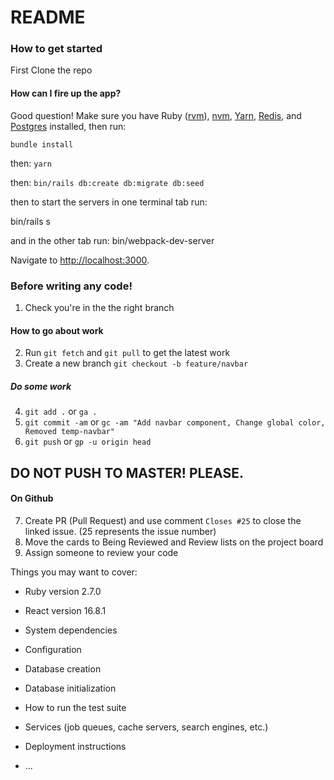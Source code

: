 # README

### How to get started
First Clone the repo

#### How can I fire up the app?
Good question! Make sure you have Ruby ([rvm](https://rvm.io/rvm/install)), [nvm](https://github.com/nvm-sh/nvm#installing-and-updating), [Yarn](https://yarnpkg.com/lang/en/docs/install/#mac-stable), [Redis](https://formulae.brew.sh/formula/redis), and [Postgres](https://postgresapp.com/) installed, then run:

`bundle install`

then:
`yarn`

then:
`bin/rails db:create db:migrate db:seed`

then to start the servers in one terminal tab run:

bin/rails s

and in the other tab run:
bin/webpack-dev-server

Navigate to [http://localhost:3000](http://localhost:3000).

### Before writing any code!
1. Check you're in the the right branch

#### How to go about work
2. Run `git fetch` and `git pull` to get the latest work
3. Create a new branch `git checkout -b feature/navbar`
##### Do some work
4. `git add .` or `ga .`
5. `git commit -am` or `gc -am "Add navbar component, Change global color, Removed temp-navbar"`
6. `git push` or `gp -u origin head`
## DO NOT PUSH TO MASTER! PLEASE.

#### On Github
7. Create PR (Pull Request) and use comment `Closes #25` to close the linked issue.  (25 represents the issue number)
8. Move the cards to Being Reviewed and Review lists on the project board
9. Assign someone to review your code

Things you may want to cover:

* Ruby version 2.7.0

* React version 16.8.1

* System dependencies

* Configuration

* Database creation

* Database initialization

* How to run the test suite

* Services (job queues, cache servers, search engines, etc.)

* Deployment instructions

* ...
